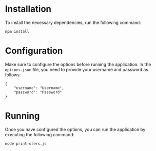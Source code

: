 # Installation

To install the necessary dependencies, run the following command:

```
npm install
```

# Configuration

Make sure to configure the options before running the application. In the `options.json` file, you need to provide your username and password as follows:

```
{
    "username": "Username",
    "password": "Password"
}
```

# Running

Once you have configured the options, you can run the application by executing the following command:

```
node print-users.js
```